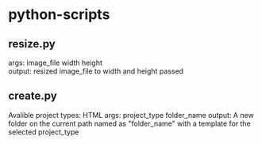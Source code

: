 # python-scripts
## resize.py
args: image_file width height  
output: resized image_file to width and height passed

## create.py
Avalible project types: HTML
args: project_type folder_name
output: A new folder on the current path named as "folder_name" with a template for the selected project_type
